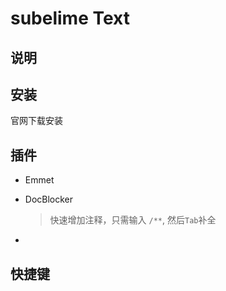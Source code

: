 # subelime Text

## 说明

## 安装

官网下载安装

## 插件

- Emmet

- DocBlocker

  > 快速增加注释，只需输入 `/**`, 然后`Tab`补全

- 

## 快捷键